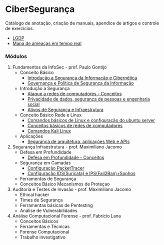# CiberSegurança

Catálogo de anotação, criação de manuais, apendice de artigos e controle de exercícios.

 - [LGDP](https://www.planalto.gov.br/ccivil_03/_ato2015-2018/2018/lei/l13709.htm)
 - [Mapa de ameaças em tempo real](cybermap.kaspersky.com)

### Módulos

 1. Fundamentos da InfoSec - prof. Paulo Gontijo
	- Conceito Básico
		- [Introdução a Segurança da Informação e Cibernética](https://github.com/nikao8/study/blob/main/InfoSec/Introdu%C3%A7%C3%A3o%20a%20Seguran%C3%A7a%20da%20Informa%C3%A7%C3%A3o%20e%20Cibern%C3%A9tica.md)
		- [Governança e Política de Segurança da Informação](https://github.com/3rdglaz/study/blob/main/InfoSec/Governan%C3%A7a%20e%20Pol%C3%ADtica%20de%20Seguran%C3%A7a%20da%20Informa%C3%A7%C3%A3o.md)
	- Introdução a Segurança
		- [Ataque a redes de computadores - Conceitos](https://github.com/3rdglaz/study/blob/main/InfoSec/Ataque%20a%20redes%20de%20computadores%20-%20Conceitos.md)
		- [Privacidade de dados, segurança de pessoas e engenharia social](https://github.com/3rdglaz/study/blob/main/InfoSec/Privacidade%20de%20dados,%20seguran%C3%A7a%20de%20pessoas%20e%20engenharia%20social.md#privacidade-de-dados-seguran%C3%A7a-de-pessoas-e-engenharia-social)
		- [Ativos de Segurança e Infraestrutura](https://github.com/3rdglaz/study/blob/main/InfoSec/Infraestrutura%20e%20plataformas.md)
	- Conceito Básico Rede e Linux
		- [Comandos básicos de Linux e configuração do ubuntu server](https://github.com/3rdglaz/study/blob/main/InfoSec/Comandos%20b%C3%A1sicos%20de%20Linux%20e%20configura%C3%A7%C3%A3o%20do%20ambiente%20para%20as%20pr%C3%A1ticas.md)
		- [Conceitos básicos de redes de computadores](https://github.com/3rdglaz/study/blob/main/InfoSec/Conceitos%20b%C3%A1sicos%20de%20redes%20de%20computadores.md)
		- [Comandos Kali Linux](https://github.com/3rdglaz/study/blob/main/InfoSec/Comandos%20Kali%20Linux.md)
	- Aplicações
		- [Segurança de arquitetura, aplicações Web e APIs](https://github.com/3rdglaz/study/blob/main/InfoSec/Seguran%C3%A7a%20de%20arquitetura%2C%20aplica%C3%A7%C3%B5es%20Web%20e%20APIs.md)
 2. Segurança Infraestrutura - prof. Maximiliano Jacomo
	- Defesa em Profundidade
		- [Defesa em Profundidade - Conceitos](https://github.com/3rdglaz/study/blob/main/InfoSec/Defesa%20em%20Profundidade.md)
	- Segurança em Camadas
		- [Configuração PacketTracer](https://github.com/3rdglaz/study/blob/main/InfoSec/PacketTracer.md)	
		- [Configuração IDS(Suricata) e IPS(Fail2Ban)+Sophos]()
	- Ferramentas de Segurança
	- Conceitos Básico Mecanismos de Proteçao
 3. Auditoria e Testes de Invasão - prof. Maximiliano Jacomo
	- Ethical hacker
	- Times de Segurança
	- Ferramentas básicas de Pentesting
	- Análise de Vulnerabilidades
 4. Análise Computacional Forense - prof. Fabrício Lana
	- Conceitos Básicos
	- Ferramentas e Técnicas
	- Forense Computacional
	- Trabalho investigativo
